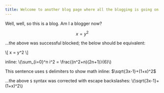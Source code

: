 ```yaml
---
title: Welcome to another blog page where all the blogging is going on
---
```


Well, well, so this is a blog.  Am I a blogger now?

$$ x = y^2 $$

...the above was successful blocked; the below should be equivalent:

\\[ x = y^2 \\]

inline:  \\(\sum_{i=0}^n i^2 = \frac{(n^2+n)(2n+1)}{6}\\)



This sentence uses `$` delimiters to show math inline:  $\sqrt{3x-1}+(1+x)^2$

...the above `$` syntax was corrected with escape backslashes:  \\(\sqrt{3x-1}+(1+x)^2\\)

